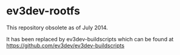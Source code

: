 ev3dev-rootfs
=============

This repository obsolete as of July 2014.

It has been replaced by ev3dev-buildscripts which can be found at
https://github.com/ev3dev/ev3dev-buildscripts
